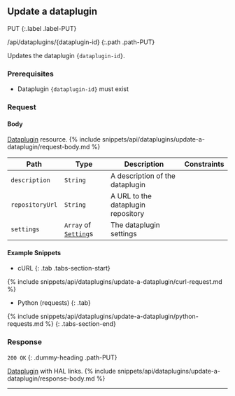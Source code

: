 ## Update a dataplugin

PUT
{:.label .label-PUT}

/api/dataplugins/{dataplugin-id}
{:.path .path-PUT}

Updates the dataplugin `{dataplugin-id}`.

### Prerequisites
- Dataplugin `{dataplugin-id}` must exist

### Request
#### Body
[Dataplugin](#dataplugin) resource.
{% include snippets/api/dataplugins/update-a-dataplugin/request-body.md %}

Path | Type | Description | Constraints
---- | ---- | ----------- | -----------
`description` | `String` | A description of the dataplugin |
`repositoryUrl` | `String` | A URL to the dataplugin repository | 
`settings` | `Array` of [`Setting`](#setting)s | The dataplugin settings |

#### Example Snippets
- cURL
{: .tab .tabs-section-start}

{% include snippets/api/dataplugins/update-a-dataplugin/curl-request.md %}

- Python (requests)
{: .tab}

{% include snippets/api/dataplugins/update-a-dataplugin/python-requests.md %}
{: .tabs-section-end}

### Response
`200 OK`
{: .dummy-heading .path-PUT}

[Dataplugin](#dataplugin) with HAL links.
{% include snippets/api/dataplugins/update-a-dataplugin/response-body.md %}

---
